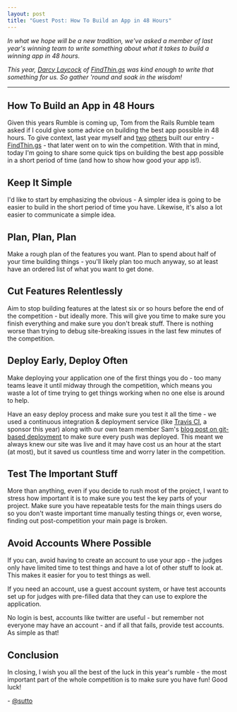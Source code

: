 ```yaml
---
layout: post
title: "Guest Post: How To Build an App in 48 Hours"
---
```


*In what we hope will be a new tradition, we've asked a member of last year's winning team to write something about what it takes to build a winning app in 48 hours.*

*This year, [Darcy Laycock](https://twitter.com/sutto) of [FindThin.gs](http://findthin.gs) was kind enough to write that something for us. So gather 'round and soak in the wisdom!*

---

## How To Build an App in 48 Hours

Given this years Rumble is coming up, Tom from the Rails Rumble team asked if I could give some advice on building the best app possible in 48 hours. To give context, last year myself and [two](https://twitter.com/sj26) [others](https://twitter.com/levibuzolic) built our entry - [FindThin.gs](http://findthin.gs) - that later went on to win the competition. With that in mind, today I'm going to share some quick tips on building the best app possible in a short period of time (and how to show how good your app is!).

## Keep It Simple

I'd like to start by emphasizing the obvious - A simpler idea is going to be easier to build in the short period of time you have. Likewise, it's also a lot easier to communicate a simple idea.

## Plan, Plan, Plan

Make a rough plan of the features you want. Plan to spend about half of your time building things - you'll likely plan too much anyway, so at least have an ordered list of what you want to get done.

## Cut Features Relentlessly

Aim to stop building features at the latest six or so hours before the end of the competition - but ideally more. This will give you time to make sure you finish everything and make sure you don't break stuff. There is nothing worse than trying to debug site-breaking issues in the last few minutes of the competition.

## Deploy Early, Deploy Often

Make deploying your application one of the first things you do - too many teams leave it until midway through the competition, which means you waste a lot of time trying to get things working when no one else is around to help.

Have an easy deploy process and make sure you test it all the time - we used a continuous integration & deployment service (like [Travis CI](http://travis-ci.com), a sponsor this year) along with our own team member Sam's [blog post on git-based deployment](http://sj26.com/2012/10/02/paas-ish-ubuntu) to make sure every push was deployed. This meant we always knew our site was live and it may have cost us an hour at the start (at most), but it saved us countless time and worry later in the competition.

## Test The Important Stuff

More than anything, even if you decide to rush most of the project, I want to stress how important it is to make sure you test the key parts of your project. Make sure you have repeatable tests for the main things users do so you don't waste important time manually testing things or, even worse, finding out post-competition your main page is broken.

## Avoid Accounts Where Possible

If you can, avoid having to create an account to use your app - the judges only have limited time to test things and have a lot of other stuff to look at. This makes it easier for you to test things as well.

If you need an account, use a guest account system, or have test accounts set up for judges with pre-filled data that they can use to explore the application.

No login is best, accounts like twitter are useful - but remember not everyone may have an account - and if all that fails, provide test accounts. As simple as that!

## Conclusion

In closing, I wish you all the best of the luck in this year's rumble - the most important part of the whole competition is to make sure you have fun! Good luck!

\- [@sutto](https://twitter.com/sutto)
